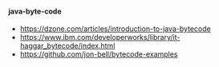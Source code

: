 #### java-byte-code
- https://dzone.com/articles/introduction-to-java-bytecode
- https://www.ibm.com/developerworks/library/it-haggar_bytecode/index.html
- https://github.com/jon-bell/bytecode-examples

